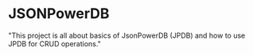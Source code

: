 # JSONPowerDB
"This project is all about basics of JsonPowerDB (JPDB) and how to use JPDB for CRUD operations."
